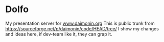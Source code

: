 # Dolfo
My presentation server for www.daimonin.org
This is public trunk from https://sourceforge.net/p/daimonin/code/HEAD/tree/
I show my changes and ideas here, if dev-team like it, they can grap it.
